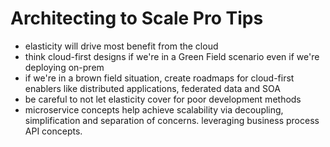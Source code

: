 # Architecting to Scale Pro Tips
- elasticity will drive most benefit from the cloud
- think cloud-first designs if we're in a Green Field scenario even if we're deploying on-prem
- if we're in a brown field situation, create roadmaps for cloud-first enablers like distributed applications, federated data and SOA
- be careful to not let elasticity cover for poor development methods
- microservice concepts help achieve scalability via decoupling, simplification and separation of concerns. leveraging business process API concepts.